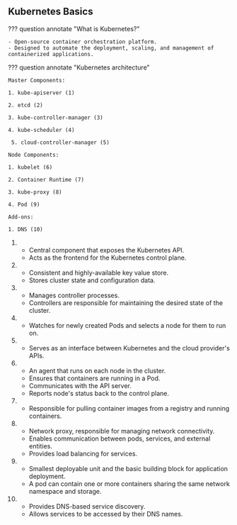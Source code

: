 ## Kubernetes Basics
??? question annotate "What is Kubernetes?"

    - Open-source container orchestration platform.
    - Designed to automate the deployment, scaling, and management of containerized applications.

<!-- end of question -->


??? question annotate "Kubernetes architecture"

    Master Components:
    
    1. kube-apiserver (1)
    
    2. etcd (2)
    
    3. kube-controller-manager (3)
    
    4. kube-scheduler (4)

     5. cloud-controller-manager (5)
    
    Node Components:
    
    1. kubelet (6)
    
    2. Container Runtime (7)
    
    3. kube-proxy (8)
    
    4. Pod (9)

    Add-ons:
    
    1. DNS (10)

1.  - Central component that exposes the Kubernetes API.
    - Acts as the frontend for the Kubernetes control plane.
2.  - Consistent and highly-available key value store.
    - Stores cluster state and configuration data.
3.  - Manages controller processes.
    - Controllers are responsible for maintaining the desired state of the cluster.
4.  - Watches for newly created Pods and selects a node for them to run on.
5.  - Serves as an interface between Kubernetes and the cloud provider's APIs.
6.  - An agent that runs on each node in the cluster.
    - Ensures that containers are running in a Pod.
    - Communicates with the API server.
    - Reports node's status back to the control plane.
7.  - Responsible for pulling container images from a registry and running containers.
8.  - Network proxy, responsible for managing network connectivity.
    - Enables communication between pods, services, and external entities.
    - Provides load balancing for services.
9.  - Smallest deployable unit and the basic building block for application deployment.
    - A pod can contain one or more containers sharing the same network namespace and storage.
10. - Provides DNS-based service discovery.
    - Allows services to be accessed by their DNS names.

<!-- end of question -->

